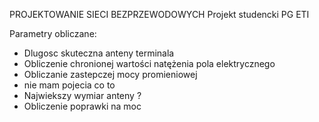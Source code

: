 PROJEKTOWANIE SIECI BEZPRZEWODOWYCH 
Projekt studencki PG ETI 

Parametry obliczane:

- Dlugosc skuteczna anteny terminala
- Obliczenie chronionej wartości natężenia pola elektrycznego
- Obliczanie zastepczej mocy promieniowej
- nie mam pojecia co to
- Najwiekszy wymiar anteny ?
- Obliczenie poprawki na moc
